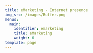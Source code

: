```yaml
---
title: eMarketing - Internet presence
img_src: /images/Buffer.png
menus:
  main:
    identifier: emarketing
    title: eMarketing
    weight: 6
template: page
---
```


